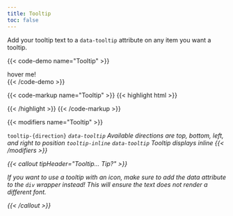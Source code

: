 ```yaml
---
title: Tooltip
toc: false
---
```


Add your tooltip text to a `data-tooltip` attribute on any item you want a tooltip.

{{< code-demo name="Tooltip" >}}
<div data-tooltip="Here is a tooltip!">hover me!</div>
{{< /code-demo >}}

{{< code-markup name="Tooltip" >}}
{{< highlight html >}}
<div data-tooltip="Tooltip goes here!">
  <!-- Content goes here! -->
</div>
{{< /highlight >}}
{{< /code-markup >}}

{{< modifiers name="Tooltip" >}}
<tr>
  <td data-label="Base">
    <code>tooltip-{direction}</code>
  </td>
  <td data-label="Modifier">
    <i class="pi-ban" aria-hidden="true">
  </td>
  <td data-label="Secondary Modifier">
    <i class="pi-ban" aria-hidden="true"></i>
  </td>
  <td data-label="Data Attribute">
    <code>data-tooltip</code>
  </td>
  <td data-label="Behavior">
    Available directions are top, bottom, left, and right to position
  </td>
</tr>
<tr>
  <td data-label="Base">
    <code>tooltip-inline</code>
  </td>
  <td data-label="Modifier">
    <i class="pi-ban" aria-hidden="true"></i>
  </td>
  <td data-label="Secondary Modifier">
    <i class="pi-ban" aria-hidden="true"></i>
  </td>
  <td data-label="Data Attribute">
    <code>data-tooltip</code>
  </td>
  <td data-label="Behavior">
    Tooltip displays inline
  </td>
</tr>
{{< /modifiers >}}

{{< callout tipHeader="Tooltip... Tip?" >}}
  <p>If you want to use a tooltip with an icon, make sure to add the data attribute to the <code>div</code> wrapper instead! This will ensure the text does not render a different font.</p>
{{< /callout >}}